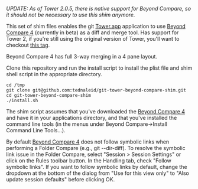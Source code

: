 *UPDATE: As of Tower 2.0.5, there is native support for Beyond Compare, so it should not be necessary to use this shim anymore.*

This set of shim files enables the git [Tower.app](http://www.git-tower.com/) application to use [Beyond Compare 4](http://www.scootersoftware.com/beta.php?zz=beta4_dl) (currently in beta) as a diff and merge tool.  Has support for Tower 2, if you're still using the original version of Tower, you'll want to checkout [this tag](https://github.com/tednaleid/git-tower-beyond-compare-shim/tree/tower_1).

Beyond Compare 4 has full 3-way merging in a 4 pane layout.

Clone this repository and run the install script to install the plist file and shim shell script in the appropriate directory.

    cd /tmp
    git clone git@github.com:tednaleid/git-tower-beyond-compare-shim.git
    cd git-tower-beyond-compare-shim
    ./install.sh

The shim script assumes that you've downloaded the [Beyond Compare 4](http://www.scootersoftware.com/beta.php?zz=beta4_dl) and have it in your applications directory, and that you've installed the command line tools (in the menus under Beyond Compare->Install Command Line Tools…).  

By default [Beyond Compare 4](http://www.scootersoftware.com/beta.php?zz=beta4_dl) does not follow symbolic links when performing a Folder Compare (e.g., git --dir-diff). To resolve the symbolic link issue in the Folder Compare, select "Session > Session Settings" or click on the Rules toolbar button. In the Handling tab, check "Follow symbolic links". If you want to follow symbolic links by default, change the dropdown at the bottom of the dialog from "Use for this view only" to "Also update session defaults" before clicking OK.
